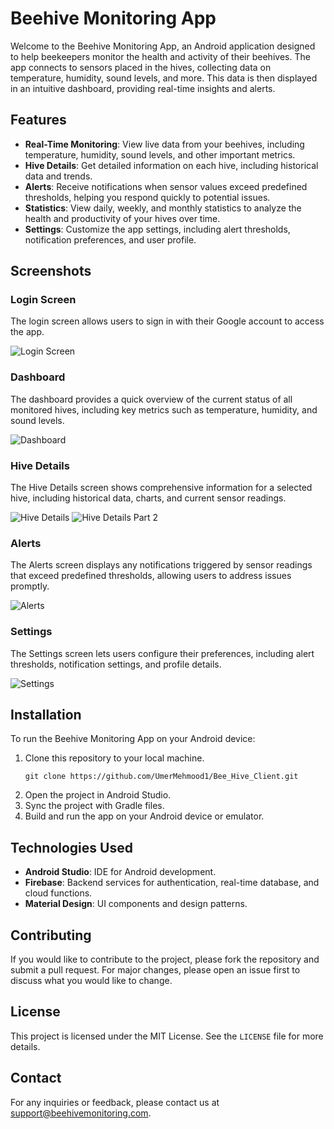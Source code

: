 # Beehive Monitoring App

Welcome to the Beehive Monitoring App, an Android application designed to help beekeepers monitor the health and activity of their beehives. The app connects to sensors placed in the hives, collecting data on temperature, humidity, sound levels, and more. This data is then displayed in an intuitive dashboard, providing real-time insights and alerts.

## Features

- **Real-Time Monitoring**: View live data from your beehives, including temperature, humidity, sound levels, and other important metrics.
- **Hive Details**: Get detailed information on each hive, including historical data and trends.
- **Alerts**: Receive notifications when sensor values exceed predefined thresholds, helping you respond quickly to potential issues.
- **Statistics**: View daily, weekly, and monthly statistics to analyze the health and productivity of your hives over time.
- **Settings**: Customize the app settings, including alert thresholds, notification preferences, and user profile.

## Screenshots

### Login Screen
The login screen allows users to sign in with their Google account to access the app.

![Login Screen](ScreenShots/Login.png)

### Dashboard
The dashboard provides a quick overview of the current status of all monitored hives, including key metrics such as temperature, humidity, and sound levels.

![Dashboard](ScreenShots/Dashboard.png)

### Hive Details
The Hive Details screen shows comprehensive information for a selected hive, including historical data, charts, and current sensor readings.

![Hive Details](ScreenShots/Hive_Details.png)
![Hive Details Part 2](ScreenShots/Hive_Details_More.png)

### Alerts
The Alerts screen displays any notifications triggered by sensor readings that exceed predefined thresholds, allowing users to address issues promptly.

![Alerts](ScreenShots/Alert.png)

### Settings
The Settings screen lets users configure their preferences, including alert thresholds, notification settings, and profile details.

![Settings](ScreenShots/Setting.png)

## Installation

To run the Beehive Monitoring App on your Android device:

1. Clone this repository to your local machine.
    ```
    git clone https://github.com/UmerMehmood1/Bee_Hive_Client.git
    ```
2. Open the project in Android Studio.
3. Sync the project with Gradle files.
4. Build and run the app on your Android device or emulator.

## Technologies Used

- **Android Studio**: IDE for Android development.
- **Firebase**: Backend services for authentication, real-time database, and cloud functions.
- **Material Design**: UI components and design patterns.

## Contributing

If you would like to contribute to the project, please fork the repository and submit a pull request. For major changes, please open an issue first to discuss what you would like to change.

## License

This project is licensed under the MIT License. See the `LICENSE` file for more details.

## Contact

For any inquiries or feedback, please contact us at support@beehivemonitoring.com.
